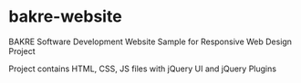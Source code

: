 # bakre-website
BAKRE Software Development Website Sample for Responsive Web Design Project

Project contains HTML, CSS, JS files with jQuery UI and jQuery Plugins

